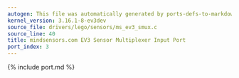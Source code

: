 ```yaml
---
autogen: This file was automatically generated by ports-defs-to-markdown.py
kernel_version: 3.16.1-8-ev3dev
source_file: drivers/lego/sensors/ms_ev3_smux.c
source_line: 40
title: mindsensors.com EV3 Sensor Multiplexer Input Port
port_index: 3
---
```


{% include port.md %}
